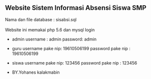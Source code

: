 ## Website Sistem Informasi Absensi Siswa SMP ##

Nama dan file database : sisabsi.sql
<br><br>Website ini memakai php 5.6 dan mysql
 login 
 - admin username : admin password: admin
 - guru username pake nip: 19610506199 password pake nip : 19610506199
 - siswa username pake nip: 123456 password pake nip : 123456

 - BY.Yohanes kalakmabin 
